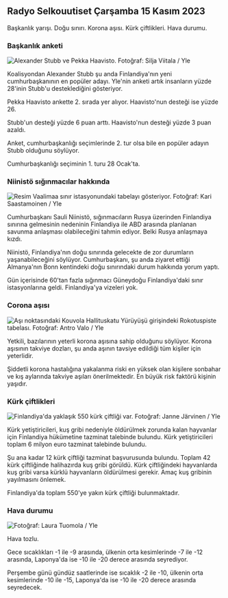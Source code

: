 ## Radyo Selkouutiset Çarşamba 15 Kasım 2023

Başkanlık yarışı. Doğu sınırı. Korona aşısı. Kürk çiftlikleri. Hava durumu.

### Başkanlık anketi

![Alexander Stubb ve Pekka Haavisto. Fotoğraf: Silja Viitala / Yle](https://images.cdn.yle.fi/image/upload/c_crop,h_3188,w_5668,x_0,y_327/ar_1.7777777777777777,c_fill,g_faces,h_675,w_1200/dpr_1.0/q_auto:eco/f_auto/fl_lossy/v1698912813/39-11947566543595173663)

Koalisyondan Alexander Stubb şu anda Finlandiya'nın yeni cumhurbaşkanının en popüler adayı. Yle'nin anketi artık insanların yüzde 28'inin Stubb'u desteklediğini gösteriyor.

Pekka Haavisto ankette 2. sırada yer alıyor. Haavisto'nun desteği ise yüzde 26.

Stubb'un desteği yüzde 6 puan arttı. Haavisto'nun desteği yüzde 3 puan azaldı.

Anket, cumhurbaşkanlığı seçimlerinde 2. tur olsa bile en popüler adayın Stubb olduğunu söylüyor.

Cumhurbaşkanlığı seçiminin 1. turu 28 Ocak'ta.

### Niinistö sığınmacılar hakkında

![Resim Vaalimaa sınır istasyonundaki tabelayı gösteriyor. Fotoğraf: Kari Saastamoinen / Yle](https://images.cdn.yle.fi/image/upload/c_crop,h_2908,w_5178,x_0,y_0/ar_1.7777777777777777,c_fill,g_faces,h_675,w_1200/dpr_1.0/q_auto:eco/f_auto/fl_lossy/v1699908638/39-120003165528559efc2b)

Cumhurbaşkanı Sauli Niinistö, sığınmacıların Rusya üzerinden Finlandiya sınırına gelmesinin nedeninin Finlandiya ile ABD arasında planlanan savunma anlaşması olabileceğini tahmin ediyor. Belki Rusya anlaşmaya kızdı.

Niinistö, Finlandiya'nın doğu sınırında gelecekte de zor durumların yaşanabileceğini söylüyor. Cumhurbaşkanı, şu anda ziyaret ettiği Almanya'nın Bonn kentindeki doğu sınırındaki durum hakkında yorum yaptı.

Gün içerisinde 60'tan fazla sığınmacı Güneydoğu Finlandiya'daki sınır istasyonlarına geldi. Finlandiya'ya vizeleri yok.

### Corona aşısı

![Aşı noktasındaki Kouvola Hallituskatu Yürüyüşü girişindeki Rokotuspiste tabelası. Fotoğraf: Antro Valo / Yle](https://images.cdn.yle.fi/image/upload/c_crop,h_3247,w_5773,x_0,y_601/ar_1.7777777777777777,c_fill,g_faces,h_675,w_1200/dpr_1.0/q_auto:eco/f_auto/fl_lossy/v1699867130/39-11997076551e51acffff3)

Yetkili, bazılarının yeterli korona aşısına sahip olduğunu söylüyor. Korona aşısının takviye dozları, şu anda aşının tavsiye edildiği tüm kişiler için yeterlidir.

Şiddetli korona hastalığına yakalanma riski en yüksek olan kişilere sonbahar ve kış aylarında takviye aşıları önerilmektedir. En büyük risk faktörü kişinin yaşıdır.

### Kürk çiftlikleri

![Finlandiya'da yaklaşık 550 kürk çiftliği var. Fotoğraf: Janne Järvinen / Yle](https://images.cdn.yle.fi/image/upload/c_crop,h_4597,w_8174,x_18,y_0/ar_1.7777777777777777,c_fill,g_faces,h_675,w_1200/dpr_1.0/q_auto:eco/f_auto/fl_lossy/v1696520468/39-1181997651ed401620a0)

Kürk yetiştiricileri, kuş gribi nedeniyle öldürülmek zorunda kalan hayvanlar için Finlandiya hükümetine tazminat talebinde bulundu. Kürk yetiştiricileri toplam 6 milyon euro tazminat talebinde bulundu.

Şu ana kadar 12 kürk çiftliği tazminat başvurusunda bulundu. Toplam 42 kürk çiftliğinde halihazırda kuş gribi görüldü. Kürk çiftliğindeki hayvanlarda kuş gribi varsa kürklü hayvanların öldürülmesi gerekir. Amaç kuş gribinin yayılmasını önlemek.

Finlandiya'da toplam 550'ye yakın kürk çiftliği bulunmaktadır.

### Hava durumu

![ Fotoğraf: Laura Tuomola / Yle](https://images.cdn.yle.fi/image/upload/c_crop,h_1080,w_1919,x_0,y_0/ar_1.7777777777777777,c_fill,g_faces,h_675,w_1200/dpr_1.0/q_auto:eco/f_auto/fl_lossy/v1700050702/39-12009776554b6f9117dc)

Hava tozlu.

Gece sıcaklıkları -1 ile -9 arasında, ülkenin orta kesimlerinde -7 ile -12 arasında, Laponya'da ise -10 ile -20 derece arasında seyrediyor.

Perşembe günü gündüz saatlerinde ise sıcaklık -2 ile -10, ülkenin orta kesimlerinde -10 ile -15, Laponya'da ise -10 ile -20 derece arasında seyredecek.